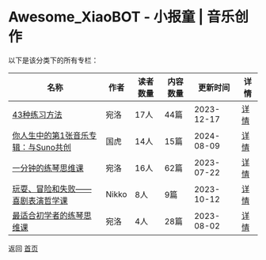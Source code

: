 # Awesome_XiaoBOT - 小报童 | 音乐创作

以下是该分类下的所有专栏：

| 名称 | 作者 | 读者数量 | 内容数量 | 更新时间 | 详情 |
|------|------|----------|----------|----------|------|
| [43种练习方法](https://xiaobot.net/p/wyl0003?refer=0b133df9-27dc-423b-8101-639049001c13) | 宛洛 | 17人 | 44篇 |  2023-12-17 | [详情](data/wyl0003.md) |
| [你人生中的第1张音乐专辑：与Suno共创](https://xiaobot.net/p/MusicWithSuno?refer=0b133df9-27dc-423b-8101-639049001c13) | 国虎 | 14人 | 15篇 |  2024-08-09 | [详情](data/MusicWithSuno.md) |
| [一分钟的练琴思维课](https://xiaobot.net/p/wyl0002?refer=0b133df9-27dc-423b-8101-639049001c13) | 宛洛 | 16人 | 62篇 |  2023-07-22 | [详情](data/wyl0002.md) |
| [玩耍、冒险和失败——喜剧表演哲学课](https://xiaobot.net/p/Nikko?refer=0b133df9-27dc-423b-8101-639049001c13) | Nikko | 8人 | 9篇 |  2023-10-12 | [详情](data/Nikko.md) |
| [最适合初学者的练琴思维课](https://xiaobot.net/p/wyl0000?refer=0b133df9-27dc-423b-8101-639049001c13) | 宛洛 | 4人 | 28篇 |  2023-08-02 | [详情](data/wyl0000.md) |


返回 [首页](../README.md)

